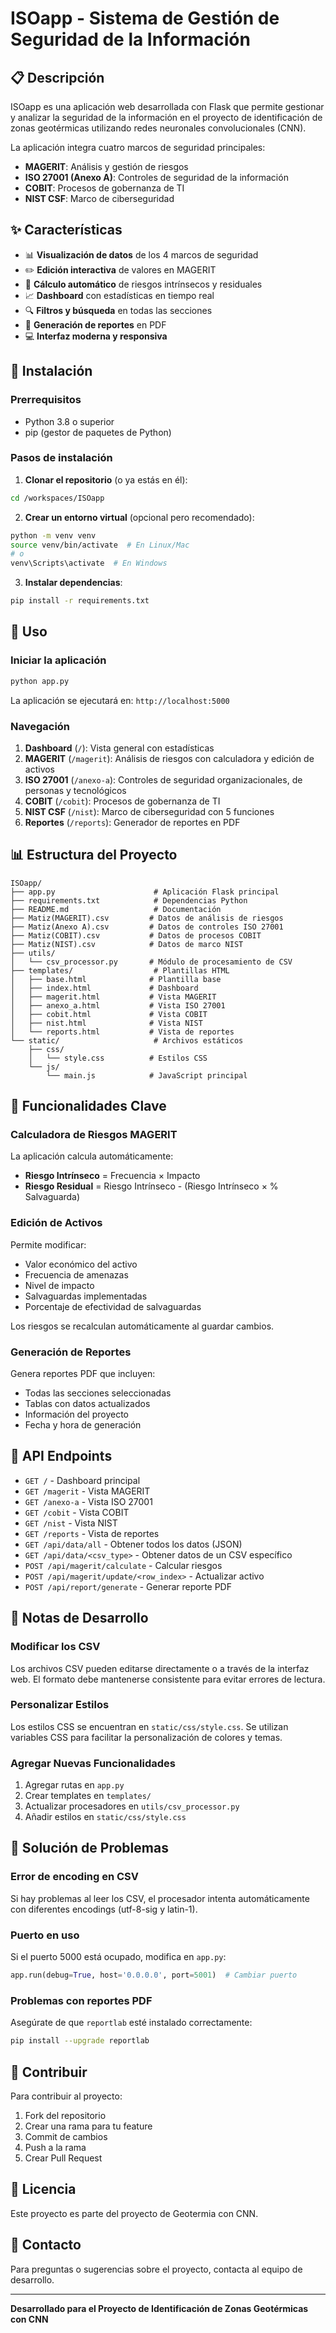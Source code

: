 # ISOapp - Sistema de Gestión de Seguridad de la Información

## 📋 Descripción

ISOapp es una aplicación web desarrollada con Flask que permite gestionar y analizar la seguridad de la información en el proyecto de identificación de zonas geotérmicas utilizando redes neuronales convolucionales (CNN). 

La aplicación integra cuatro marcos de seguridad principales:

- **MAGERIT**: Análisis y gestión de riesgos
- **ISO 27001 (Anexo A)**: Controles de seguridad de la información
- **COBIT**: Procesos de gobernanza de TI
- **NIST CSF**: Marco de ciberseguridad

## ✨ Características

- 📊 **Visualización de datos** de los 4 marcos de seguridad
- ✏️ **Edición interactiva** de valores en MAGERIT
- 🧮 **Cálculo automático** de riesgos intrínsecos y residuales
- 📈 **Dashboard** con estadísticas en tiempo real
- 🔍 **Filtros y búsqueda** en todas las secciones
- 📄 **Generación de reportes** en PDF
- 💻 **Interfaz moderna y responsiva**

## 🚀 Instalación

### Prerrequisitos

- Python 3.8 o superior
- pip (gestor de paquetes de Python)

### Pasos de instalación

1. **Clonar el repositorio** (o ya estás en él):

```bash
cd /workspaces/ISOapp
```

2. **Crear un entorno virtual** (opcional pero recomendado):

```bash
python -m venv venv
source venv/bin/activate  # En Linux/Mac
# o
venv\Scripts\activate  # En Windows
```

3. **Instalar dependencias**:

```bash
pip install -r requirements.txt
```

## 🎯 Uso

### Iniciar la aplicación

```bash
python app.py
```

La aplicación se ejecutará en: `http://localhost:5000`

### Navegación

1. **Dashboard** (`/`): Vista general con estadísticas
2. **MAGERIT** (`/magerit`): Análisis de riesgos con calculadora y edición de activos
3. **ISO 27001** (`/anexo-a`): Controles de seguridad organizacionales, de personas y tecnológicos
4. **COBIT** (`/cobit`): Procesos de gobernanza de TI
5. **NIST CSF** (`/nist`): Marco de ciberseguridad con 5 funciones
6. **Reportes** (`/reports`): Generador de reportes en PDF

## 📊 Estructura del Proyecto

```
ISOapp/
├── app.py                      # Aplicación Flask principal
├── requirements.txt            # Dependencias Python
├── README.md                   # Documentación
├── Matiz(MAGERIT).csv         # Datos de análisis de riesgos
├── Matiz(Anexo A).csv         # Datos de controles ISO 27001
├── Matiz(COBIT).csv           # Datos de procesos COBIT
├── Matiz(NIST).csv            # Datos de marco NIST
├── utils/
│   └── csv_processor.py       # Módulo de procesamiento de CSV
├── templates/                  # Plantillas HTML
│   ├── base.html              # Plantilla base
│   ├── index.html             # Dashboard
│   ├── magerit.html           # Vista MAGERIT
│   ├── anexo_a.html           # Vista ISO 27001
│   ├── cobit.html             # Vista COBIT
│   ├── nist.html              # Vista NIST
│   └── reports.html           # Vista de reportes
└── static/                     # Archivos estáticos
    ├── css/
    │   └── style.css          # Estilos CSS
    └── js/
        └── main.js            # JavaScript principal
```

## 🧮 Funcionalidades Clave

### Calculadora de Riesgos MAGERIT

La aplicación calcula automáticamente:

- **Riesgo Intrínseco** = Frecuencia × Impacto
- **Riesgo Residual** = Riesgo Intrínseco - (Riesgo Intrínseco × % Salvaguarda)

### Edición de Activos

Permite modificar:
- Valor económico del activo
- Frecuencia de amenazas
- Nivel de impacto
- Salvaguardas implementadas
- Porcentaje de efectividad de salvaguardas

Los riesgos se recalculan automáticamente al guardar cambios.

### Generación de Reportes

Genera reportes PDF que incluyen:
- Todas las secciones seleccionadas
- Tablas con datos actualizados
- Información del proyecto
- Fecha y hora de generación

## 🔧 API Endpoints

- `GET /` - Dashboard principal
- `GET /magerit` - Vista MAGERIT
- `GET /anexo-a` - Vista ISO 27001
- `GET /cobit` - Vista COBIT
- `GET /nist` - Vista NIST
- `GET /reports` - Vista de reportes
- `GET /api/data/all` - Obtener todos los datos (JSON)
- `GET /api/data/<csv_type>` - Obtener datos de un CSV específico
- `POST /api/magerit/calculate` - Calcular riesgos
- `POST /api/magerit/update/<row_index>` - Actualizar activo
- `POST /api/report/generate` - Generar reporte PDF

## 📝 Notas de Desarrollo

### Modificar los CSV

Los archivos CSV pueden editarse directamente o a través de la interfaz web. El formato debe mantenerse consistente para evitar errores de lectura.

### Personalizar Estilos

Los estilos CSS se encuentran en `static/css/style.css`. Se utilizan variables CSS para facilitar la personalización de colores y temas.

### Agregar Nuevas Funcionalidades

1. Agregar rutas en `app.py`
2. Crear templates en `templates/`
3. Actualizar procesadores en `utils/csv_processor.py`
4. Añadir estilos en `static/css/style.css`

## 🐛 Solución de Problemas

### Error de encoding en CSV

Si hay problemas al leer los CSV, el procesador intenta automáticamente con diferentes encodings (utf-8-sig y latin-1).

### Puerto en uso

Si el puerto 5000 está ocupado, modifica en `app.py`:

```python
app.run(debug=True, host='0.0.0.0', port=5001)  # Cambiar puerto
```

### Problemas con reportes PDF

Asegúrate de que `reportlab` esté instalado correctamente:

```bash
pip install --upgrade reportlab
```

## 👥 Contribuir

Para contribuir al proyecto:

1. Fork del repositorio
2. Crear una rama para tu feature
3. Commit de cambios
4. Push a la rama
5. Crear Pull Request

## 📄 Licencia

Este proyecto es parte del proyecto de Geotermia con CNN.

## 📧 Contacto

Para preguntas o sugerencias sobre el proyecto, contacta al equipo de desarrollo.

---

**Desarrollado para el Proyecto de Identificación de Zonas Geotérmicas con CNN**